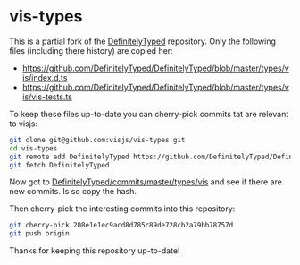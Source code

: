 # vis-types

This is a partial fork of the [DefinitelyTyped](https://github.com/DefinitelyTyped/DefinitelyTyped) repository. 
Only the following files (including there history) are copied her:

- https://github.com/DefinitelyTyped/DefinitelyTyped/blob/master/types/vis/index.d.ts
- https://github.com/DefinitelyTyped/DefinitelyTyped/blob/master/types/vis/vis-tests.ts

To keep these files up-to-date you can cherry-pick commits tat are relevant to visjs:

```sh
git clone git@github.com:visjs/vis-types.git
cd vis-types
git remote add DefinitelyTyped https://github.com/DefinitelyTyped/DefinitelyTyped.git
git fetch DefinitelyTyped
```

Now got to [DefinitelyTyped/commits/master/types/vis](https://github.com/DefinitelyTyped/DefinitelyTyped/commits/master/types/vis) and see if there are new commits. Is so copy the hash. 

Then cherry-pick the interesting commits into this repository:

```sh
git cherry-pick 208e1e1ec9acd8d785c89de728cb2a79bb78757d
git push origin
```

Thanks for keeping this repository up-to-date!
